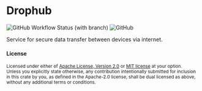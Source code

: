 # Drophub

![GitHub Workflow Status (with branch)](https://img.shields.io/github/actions/workflow/status/LazyMechanic/drophub/ci.yml?branch=master&style=flat-square)
![GitHub](https://img.shields.io/github/license/LazyMechanic/drophub?style=flat-square)

Service for secure data transfer between devices via internet.

#### License

<sup>
Licensed under either of <a href="LICENSE-APACHE">Apache License, Version
2.0</a> or <a href="LICENSE-MIT">MIT license</a> at your option.
</sup>

<br>

<sub>
Unless you explicitly state otherwise, any contribution intentionally submitted
for inclusion in this crate by you, as defined in the Apache-2.0 license, shall
be dual licensed as above, without any additional terms or conditions.
</sub>